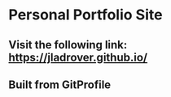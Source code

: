 # Personal Portfolio Site

## Visit the following link: https://jladrover.github.io/

## Built from GitProfile
